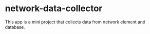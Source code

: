 # network-data-collector
 
This app is a mini project that collects data from network element and database. 
